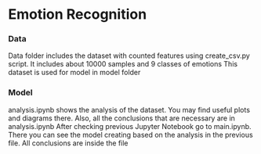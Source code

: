 # Emotion Recognition

### Data
Data folder includes the dataset with counted features using create_csv.py script. It includes about 10000 samples and 9 classes of emotions
This dataset is used for model in model folder

### Model
analysis.ipynb shows the analysis of the dataset. You may find useful plots and diagrams there. Also, all the conclusions that are necessary are in analysis.ipynb
After checking previous Jupyter Notebook go to main.ipynb. There you can see the model creating based on the analysis in the previous file. All conclusions are inside the file
